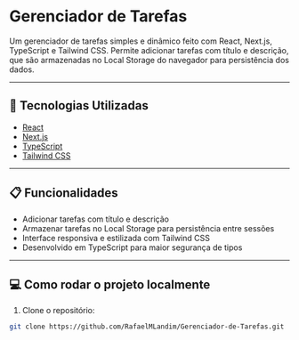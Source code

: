 # Gerenciador de Tarefas

Um gerenciador de tarefas simples e dinâmico feito com React, Next.js, TypeScript e Tailwind CSS. Permite adicionar tarefas com título e descrição, que são armazenadas no Local Storage do navegador para persistência dos dados.

---

## 🚀 Tecnologias Utilizadas

- [React](https://reactjs.org/)
- [Next.js](https://nextjs.org/)
- [TypeScript](https://www.typescriptlang.org/)
- [Tailwind CSS](https://tailwindcss.com/)

---

## 📋 Funcionalidades

- Adicionar tarefas com título e descrição
- Armazenar tarefas no Local Storage para persistência entre sessões
- Interface responsiva e estilizada com Tailwind CSS
- Desenvolvido em TypeScript para maior segurança de tipos

---

## 💻 Como rodar o projeto localmente

1. Clone o repositório:

```bash
git clone https://github.com/RafaelMLandim/Gerenciador-de-Tarefas.git

